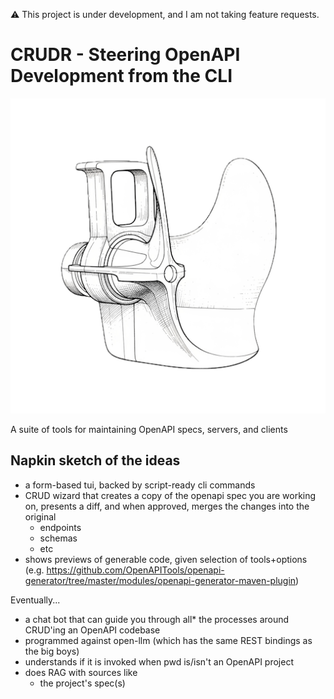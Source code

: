 ⚠️ This project is under development, and I am not taking feature requests.

# CRUDR - Steering OpenAPI Development from the CLI
![crudr logo](./rudder.png)

A suite of tools for maintaining OpenAPI specs, servers, and clients

## Napkin sketch of the ideas
- a form-based tui, backed by script-ready cli commands
- CRUD wizard that creates a copy of the openapi spec you are working on, presents a diff, and when approved, merges the changes into the original
    - endpoints
    - schemas
    - etc
- shows previews of generable code, given selection of tools+options (e.g. https://github.com/OpenAPITools/openapi-generator/tree/master/modules/openapi-generator-maven-plugin)

Eventually...
- a chat bot that can guide you through all* the processes around CRUD'ing an OpenAPI codebase
- programmed against open-llm (which has the same REST bindings as the big boys)
- understands if it is invoked when pwd is/isn't an OpenAPI project
- does RAG with sources like
    - the project's spec(s)
